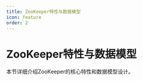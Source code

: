 ```yaml
---
title: ZooKeeper特性与数据模型
icon: feature
order: 2
---
```


# ZooKeeper特性与数据模型

本节详细介绍ZooKeeper的核心特性和数据模型设计。
